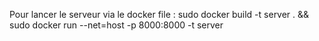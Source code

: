 Pour lancer le serveur via le docker file : 
sudo docker build -t server . && 
sudo docker run --net=host -p 8000:8000 -t server
